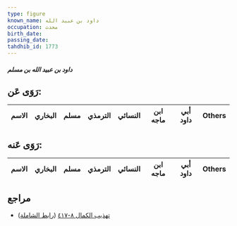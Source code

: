 ```yaml
---
type: figure
known_name: داود بن عبيد الله
occupation: محدث
birth_date:
passing_date:
tahdhib_id: 1773
---
```

##### داود بن عبيد الله بن مسلم

## رَوَى عَن:
| الاسم | البخاري | مسلم | الترمذي | النسائي | ابن ماجه | أبي داود | Others |
| ----- | ------- | ---- | ------- | ------- | -------- | -------- | ------ |
## رَوَى عَنه:
| الاسم | البخاري | مسلم | الترمذي | النسائي | ابن ماجه | أبي داود | Others |
| ----- | ------- | ---- | ------- | ------- | -------- | -------- | ------ |
## مراجع
- [تهذيب الكمال ٨-٤١٧](obsidian://open?vault=Tahdhib-al-Kamal&file=Figures/١٧٧٣-داود%20بن%20عبيد%20الله%20بن%20مسلم) ([رابط الشاملة](https://shamela.ws/book/3722/4128))